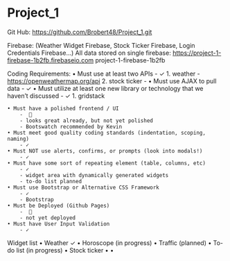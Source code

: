 # Project_1

Git Hub:    https://github.com/Brobert48/Project_1.git

Firebase:   (Weather Widget Firebase,
            Stock Ticker Firebase,
            Login Credentials Firebase...)
            All data stored on single firebase:
            https://project-1-firebase-1b2fb.firebaseio.com
            project-1-firebase-1b2fb

Coding Requirements:
    • Must use at least two APIs
        - ✓
        1. weather - https://openweathermap.org/api
        2. stock ticker - 
    • Must use AJAX to pull data
        - ✓
    • Must utilize at least one new library or technology that we haven’t discussed
        - ✓
        1. gridstack

    • Must have a polished frontend / UI
        -  ⃠ 
        - looks great already, but not yet polished
        - Bootswatch recommended by Kevin
    • Must meet good quality coding standards (indentation, scoping, naming)
        - ✓
    • Must NOT use alerts, confirms, or prompts (look into modals!)
        - ✓
    • Must have some sort of repeating element (table, columns, etc)
        - ✓
        - widget area with dynamically generated widgets
        - to-do list planned
    • Must use Bootstrap or Alternative CSS Framework
        - ✓
        - Bootstrap
    • Must be Deployed (Github Pages)
        -  ⃠ 
        - not yet deployed
    • Must have User Input Validation
        - ✓

Widget list
    • Weather ✓
    • Horoscope (in progress)
    • Traffic (planned)
    • To-do list (in progress)
    • Stock ticker
    • 
    • 

